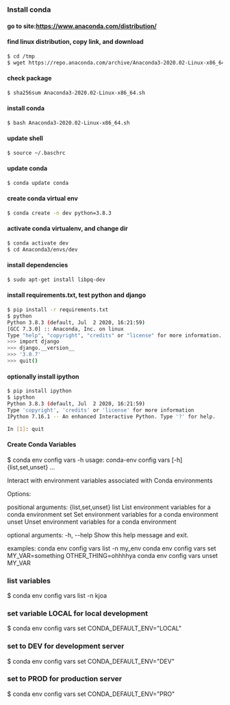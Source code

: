 ### Install conda

#### go to site:https://www.anaconda.com/distribution/

#### find linux distribution, copy link, and download

```bash
$ cd /tmp
$ wget https://repo.anaconda.com/archive/Anaconda3-2020.02-Linux-x86_64.sh
```

#### check package

```bash
$ sha256sum Anaconda3-2020.02-Linux-x86_64.sh
```

#### install conda

```bash
$ bash Anaconda3-2020.02-Linux-x86_64.sh
```

#### update shell

```bash
$ source ~/.baschrc
```

#### update conda

```bash
$ conda update conda
```

#### create conda virtual env

```bash
$ conda create -n dev python=3.8.3
```

#### activate conda virtualenv, and change dir

```bash
$ conda activate dev
$ cd Anaconda3/envs/dev
```

#### install dependencies

```bash
$ sudo apt-get install libpq-dev
```

#### install requirements.txt, test python and django

```.bash
$ pip install -r requirements.txt
$ python
Python 3.8.3 (default, Jul  2 2020, 16:21:59)
[GCC 7.3.0] :: Anaconda, Inc. on linux
Type "help", "copyright", "credits" or "license" for more information.
>>> import django
>>> django.__version__
>>> '3.0.7'
>>> quit()
```

#### optionally install ipython

```bash
$ pip install ipython
$ ipython
Python 3.8.3 (default, Jul  2 2020, 16:21:59)
Type 'copyright', 'credits' or 'license' for more information
IPython 7.16.1 -- An enhanced Interactive Python. Type '?' for help.

In [1]: quit
```

#### Create Conda Variables

$ conda env config vars -h
usage: conda-env config vars [-h] {list,set,unset} ...

Interact with environment variables associated with Conda environments

Options:

positional arguments:
{list,set,unset}
list List environment variables for a conda environment
set Set environment variables for a conda environment
unset Unset environment variables for a conda environment

optional arguments:
-h, --help Show this help message and exit.

examples:
conda env config vars list -n my_env
conda env config vars set MY_VAR=something OTHER_THING=ohhhhya
conda env config vars unset MY_VAR

### list variables

$ conda env config vars list -n kjoa

### set variable LOCAL for local development

$ conda env config vars set CONDA_DEFAULT_ENV="LOCAL"

### set to DEV for development server

$ conda env config vars set CONDA_DEFAULT_ENV="DEV"

### set to PROD for production server

$ conda env config vars set CONDA_DEFAULT_ENV="PRO"
